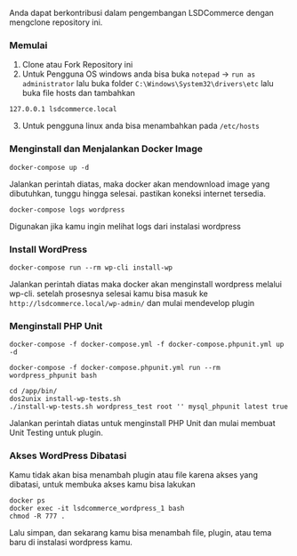 Anda dapat berkontribusi dalam pengembangan LSDCommerce dengan mengclone repository ini.

### Memulai

1. Clone atau Fork Repository ini
2. Untuk Pengguna OS windows anda bisa buka `notepad` -> `run as administrator` lalu buka folder `C:\Windows\System32\drivers\etc` lalu buka file hosts dan tambahkan 
```text
127.0.0.1 lsdcommerce.local
```
3. Untuk pengguna linux anda bisa menambahkan pada `/etc/hosts`

### Menginstall dan Menjalankan Docker Image

```
docker-compose up -d
```

Jalankan perintah diatas, maka docker akan mendownload image yang dibutuhkan, tunggu hingga selesai. pastikan koneksi internet tersedia.

```
docker-compose logs wordpress
```

Digunakan jika kamu ingin melihat logs dari instalasi wordpress

### Install WordPress

```
docker-compose run --rm wp-cli install-wp
```
Jalankan perintah diatas maka docker akan menginstall wordpress melalui wp-cli. setelah prosesnya selesai kamu bisa masuk ke `http://lsdcommerce.local/wp-admin/` dan mulai mendevelop plugin

### Menginstall PHP Unit

```
docker-compose -f docker-compose.yml -f docker-compose.phpunit.yml up -d
```
```
docker-compose -f docker-compose.phpunit.yml run --rm wordpress_phpunit bash
```
```
cd /app/bin/
dos2unix install-wp-tests.sh
./install-wp-tests.sh wordpress_test root '' mysql_phpunit latest true
```

Jalankan perintah diatas untuk menginstall PHP Unit dan mulai membuat Unit Testing untuk plugin.

### Akses WordPress Dibatasi

Kamu tidak akan bisa menambah plugin atau file karena akses yang dibatasi, untuk membuka akses kamu bisa lakukan

```
docker ps
docker exec -it lsdcommerce_wordpress_1 bash
chmod -R 777 .
````

Lalu simpan, dan sekarang kamu bisa menambah file, plugin, atau tema baru di instalasi wordpress kamu.